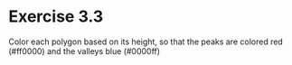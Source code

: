 
# Exercise 3.3

Color each polygon based on its height, so that the peaks are colored red (#ff0000) and the valleys blue (#0000ff)
